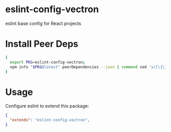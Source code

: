 # eslint-config-vectron
eslint base config for React projects

# Install Peer Deps

```sh
(
  export PKG=eslint-config-vectron;
  npm info "$PKG@latest" peerDependencies --json | command sed 's/[\{\},]//g ; s/: /@/g' | xargs yarn add -D "$PKG@latest"
)
```

# Usage

Configure eslint to extend this package:

```json
{
  "extends": "eslint-config-vectron",
}
```
